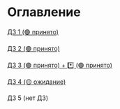 # Оглавление

[ДЗ 1 (🟢 принято)](hw_1.md)

[ДЗ 2 (🟢 принято)](hw_2.md)

[ДЗ 3 (🟢 принято) + *️⃣ (🟢 принято)](hw_3.md)

[ДЗ 4 (🟡 ожидание)](hw_4.md)

ДЗ 5 (нет ДЗ)